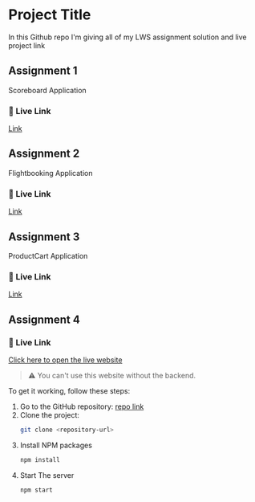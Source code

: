 
# Project Title
In this Github repo I'm giving all of my LWS assignment solution and live project link 


## Assignment 1 

 Scoreboard Application

 ### 🔗 Live Link  
[Link](https://scoreboardapplicatio.com)

 
##  Assignment 2 

Flightbooking Application

### 🔗 Live Link  
[Link](https://flight-booking-application-brown.vercel.app/)


##  Assignment 3 

ProductCart Application

### 🔗 Live Link  
[Link](https://product-cart-application.vercel.app/)



## Assignment 4

### 🔗 Live Link  
[Click here to open the live website](#)

> ⚠️ You can't use this website without the backend.

To get it working, follow these steps:

1. Go to the GitHub repository: [repo link](#https://github.com/mdabdurrahman07/ThinkInAReduxWayAllAssignment/tree/main/bookStoreApplication/server)
2. Clone the project:
   ```bash
   git clone <repository-url>
3. Install NPM packages
   ```bash
   npm install

4. Start The server 
   ```bash
   npm start